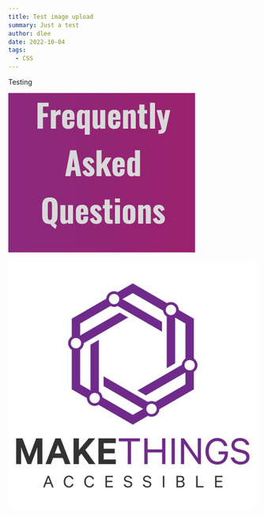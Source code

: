 ```yaml
---
title: Test image upload
summary: Just a test
author: dlee
date: 2022-10-04
tags:
  - CSS
---
```

T﻿esting

![The alt](./src/img/screenshot-2022-10-04-at-09.45.11.png)

![](/src/img/social-logo.jpg)
